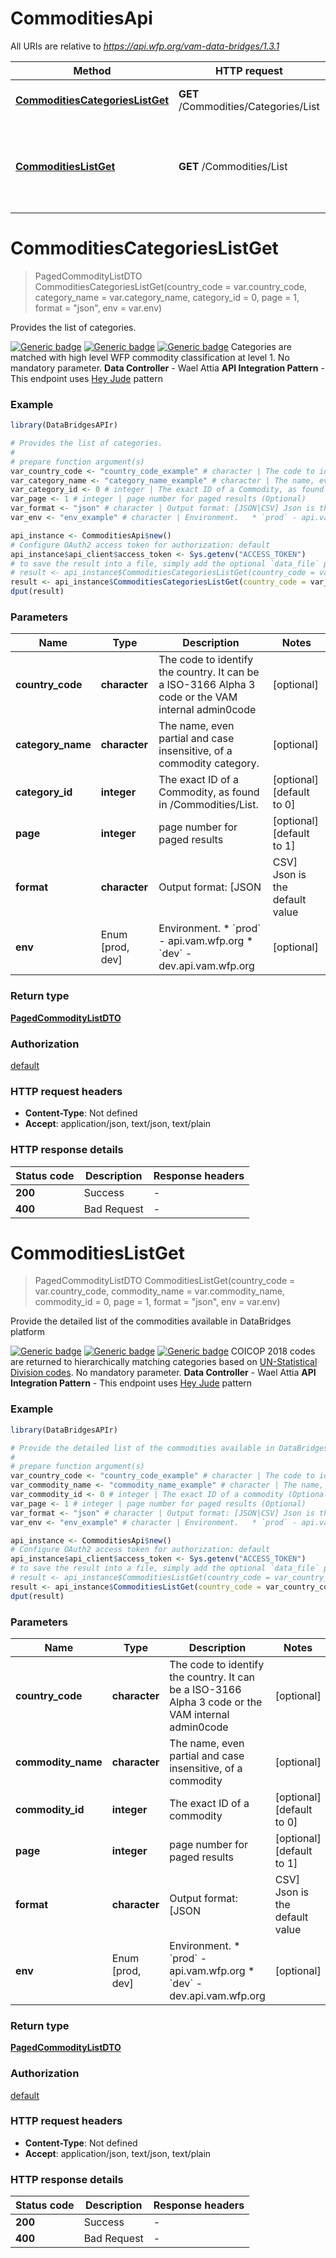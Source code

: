 # CommoditiesApi

All URIs are relative to *https://api.wfp.org/vam-data-bridges/1.3.1*

Method | HTTP request | Description
------------- | ------------- | -------------
[**CommoditiesCategoriesListGet**](CommoditiesApi.md#CommoditiesCategoriesListGet) | **GET** /Commodities/Categories/List | Provides the list of categories.
[**CommoditiesListGet**](CommoditiesApi.md#CommoditiesListGet) | **GET** /Commodities/List | Provide the detailed list of the commodities available in DataBridges platform


# **CommoditiesCategoriesListGet**
> PagedCommodityListDTO CommoditiesCategoriesListGet(country_code = var.country_code, category_name = var.category_name, category_id = 0, page = 1, format = "json", env = var.env)

Provides the list of categories.

  [![Generic badge](https://img.shields.io/badge/Maturity%20Level-Production%20Ready-green)]()  [![Generic badge](https://img.shields.io/badge/Access%20Policy-Open-green)]()  [![Generic badge](https://img.shields.io/badge/Data%20Classification-Public-green)]()  Categories are matched with high level WFP commodity classification at level 1. No mandatory parameter.    **Data Controller** - Wael Attia  **API Integration Pattern** - This endpoint uses [Hey Jude](https://docs.api.wfp.org/providers/#api-patterns) pattern

### Example
```R
library(DataBridgesAPIr)

# Provides the list of categories.
#
# prepare function argument(s)
var_country_code <- "country_code_example" # character | The code to identify the country. It can be a ISO-3166 Alpha 3 code or the VAM internal admin0code (Optional)
var_category_name <- "category_name_example" # character | The name, even partial and case insensitive, of a commodity category. (Optional)
var_category_id <- 0 # integer | The exact ID of a Commodity, as found in /Commodities/List. (Optional)
var_page <- 1 # integer | page number for paged results (Optional)
var_format <- "json" # character | Output format: [JSON|CSV] Json is the default value (Optional)
var_env <- "env_example" # character | Environment.   * `prod` - api.vam.wfp.org   * `dev` - dev.api.vam.wfp.org (Optional)

api_instance <- CommoditiesApi$new()
# Configure OAuth2 access token for authorization: default
api_instance$api_client$access_token <- Sys.getenv("ACCESS_TOKEN")
# to save the result into a file, simply add the optional `data_file` parameter, e.g.
# result <- api_instance$CommoditiesCategoriesListGet(country_code = var_country_code, category_name = var_category_name, category_id = var_category_id, page = var_page, format = var_format, env = var_envdata_file = "result.txt")
result <- api_instance$CommoditiesCategoriesListGet(country_code = var_country_code, category_name = var_category_name, category_id = var_category_id, page = var_page, format = var_format, env = var_env)
dput(result)
```

### Parameters

Name | Type | Description  | Notes
------------- | ------------- | ------------- | -------------
 **country_code** | **character**| The code to identify the country. It can be a ISO-3166 Alpha 3 code or the VAM internal admin0code | [optional] 
 **category_name** | **character**| The name, even partial and case insensitive, of a commodity category. | [optional] 
 **category_id** | **integer**| The exact ID of a Commodity, as found in /Commodities/List. | [optional] [default to 0]
 **page** | **integer**| page number for paged results | [optional] [default to 1]
 **format** | **character**| Output format: [JSON|CSV] Json is the default value | [optional] [default to &quot;json&quot;]
 **env** | Enum [prod, dev] | Environment.   * &#x60;prod&#x60; - api.vam.wfp.org   * &#x60;dev&#x60; - dev.api.vam.wfp.org | [optional] 

### Return type

[**PagedCommodityListDTO**](PagedCommodityListDTO.md)

### Authorization

[default](../README.md#default)

### HTTP request headers

 - **Content-Type**: Not defined
 - **Accept**: application/json, text/json, text/plain

### HTTP response details
| Status code | Description | Response headers |
|-------------|-------------|------------------|
| **200** | Success |  -  |
| **400** | Bad Request |  -  |

# **CommoditiesListGet**
> PagedCommodityListDTO CommoditiesListGet(country_code = var.country_code, commodity_name = var.commodity_name, commodity_id = 0, page = 1, format = "json", env = var.env)

Provide the detailed list of the commodities available in DataBridges platform

  [![Generic badge](https://img.shields.io/badge/Maturity%20Level-Production%20Ready-green)]()  [![Generic badge](https://img.shields.io/badge/Access%20Policy-Open-green)]()  [![Generic badge](https://img.shields.io/badge/Data%20Classification-Public-green)]()  COICOP 2018 codes are returned to hierarchically matching categories based on [UN-Statistical Division codes](https://unstats.un.org/unsd/classifications/Econ/). No mandatory parameter.    **Data Controller** - Wael Attia  **API Integration Pattern** - This endpoint uses [Hey Jude](https://docs.api.wfp.org/providers/#api-patterns) pattern

### Example
```R
library(DataBridgesAPIr)

# Provide the detailed list of the commodities available in DataBridges platform
#
# prepare function argument(s)
var_country_code <- "country_code_example" # character | The code to identify the country. It can be a ISO-3166 Alpha 3 code or the VAM internal admin0code (Optional)
var_commodity_name <- "commodity_name_example" # character | The name, even partial and case insensitive, of a commodity (Optional)
var_commodity_id <- 0 # integer | The exact ID of a commodity (Optional)
var_page <- 1 # integer | page number for paged results (Optional)
var_format <- "json" # character | Output format: [JSON|CSV] Json is the default value (Optional)
var_env <- "env_example" # character | Environment.   * `prod` - api.vam.wfp.org   * `dev` - dev.api.vam.wfp.org (Optional)

api_instance <- CommoditiesApi$new()
# Configure OAuth2 access token for authorization: default
api_instance$api_client$access_token <- Sys.getenv("ACCESS_TOKEN")
# to save the result into a file, simply add the optional `data_file` parameter, e.g.
# result <- api_instance$CommoditiesListGet(country_code = var_country_code, commodity_name = var_commodity_name, commodity_id = var_commodity_id, page = var_page, format = var_format, env = var_envdata_file = "result.txt")
result <- api_instance$CommoditiesListGet(country_code = var_country_code, commodity_name = var_commodity_name, commodity_id = var_commodity_id, page = var_page, format = var_format, env = var_env)
dput(result)
```

### Parameters

Name | Type | Description  | Notes
------------- | ------------- | ------------- | -------------
 **country_code** | **character**| The code to identify the country. It can be a ISO-3166 Alpha 3 code or the VAM internal admin0code | [optional] 
 **commodity_name** | **character**| The name, even partial and case insensitive, of a commodity | [optional] 
 **commodity_id** | **integer**| The exact ID of a commodity | [optional] [default to 0]
 **page** | **integer**| page number for paged results | [optional] [default to 1]
 **format** | **character**| Output format: [JSON|CSV] Json is the default value | [optional] [default to &quot;json&quot;]
 **env** | Enum [prod, dev] | Environment.   * &#x60;prod&#x60; - api.vam.wfp.org   * &#x60;dev&#x60; - dev.api.vam.wfp.org | [optional] 

### Return type

[**PagedCommodityListDTO**](PagedCommodityListDTO.md)

### Authorization

[default](../README.md#default)

### HTTP request headers

 - **Content-Type**: Not defined
 - **Accept**: application/json, text/json, text/plain

### HTTP response details
| Status code | Description | Response headers |
|-------------|-------------|------------------|
| **200** | Success |  -  |
| **400** | Bad Request |  -  |

